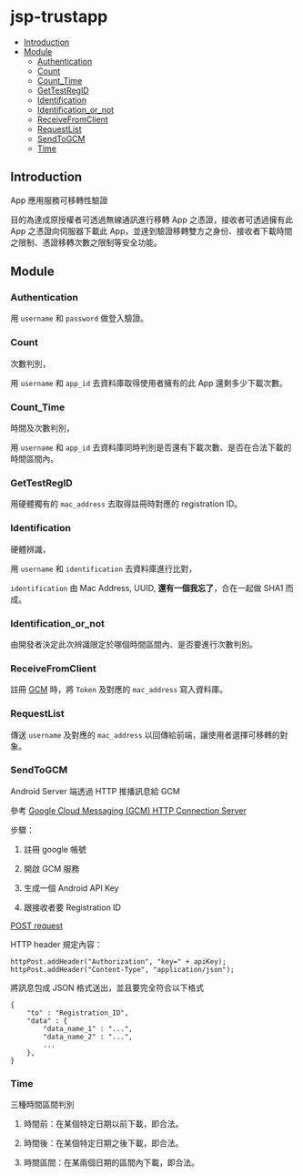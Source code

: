 # jsp-trustapp

* [Introduction](#introduction)
* [Module](#Module)
	* [Authentication](#Authentication)
	* [Count](#Count)
	* [Count_Time](#Count_Time)
	* [GetTestRegID](#GetTestRegID)
	* [Identification](#Identification)
	* [Identification_or_not](#Identification_or_not)
	* [ReceiveFromClient](#ReceiveFromClient)
	* [RequestList](#RequestList)
	* [SendToGCM](#SendToGCM)
	* [Time](#Time)

<h2 id = "introduction">Introduction</h2>

App 應用服務可移轉性驗證

目的為達成原授權者可透過無線通訊進行移轉 App 之憑證，接收者可透過擁有此 App 之憑證向伺服器下載此 App，並達到驗證移轉雙方之身份、接收者下載時間之限制、憑證移轉次數之限制等安全功能。

<h2 id = "Module">Module</h2>

<h3 id = "Authentication">Authentication</h3>

用 `username` 和 `password` 做登入驗證。

<h3 id = "Count">Count</h3>

次數判別，

用 `username` 和 `app_id` 去資料庫取得使用者擁有的此 App 還剩多少下載次數。

<h3 id = "Count_Time">Count_Time</h3>

時間及次數判別，

用 `username` 和 `app_id` 去資料庫同時判別是否還有下載次數、是否在合法下載的時間區間內。

<h3 id = "GetTestRegID">GetTestRegID</h3>

用硬體獨有的 `mac_address` 去取得註冊時對應的 registration ID。

<h3 id = "Identification">Identification</h3>

硬體辨識，

用 `username` 和 `identification` 去資料庫進行比對，

`identification` 由 Mac Address, UUID, **還有一個我忘了**，合在一起做 SHA1 而成。

<h3 id = "Identification_or_not">Identification_or_not</h3>

由開發者決定此次辨識限定於哪個時間區間內、是否要進行次數判別。

<h3 id = "ReceiveFromClient">ReceiveFromClient</h3>

註冊 [GCM](https://developers.google.com/cloud-messaging/) 時，將 `Token` 及對應的 `mac_address` 寫入資料庫。

<h3 id = "RequestList">RequestList</h3>

傳送 `username` 及對應的 `mac_address` 以回傳給前端，讓使用者選擇可移轉的對象。

<h3 id = "SendToGCM">SendToGCM</h3>

Android Server 端透過 HTTP 推播訊息給 GCM

參考 [Google Cloud Messaging (GCM) HTTP Connection Server](https://developers.google.com/cloud-messaging/http#auth)

步驟：

1. 註冊 google 帳號

2. 開啟 GCM 服務

3. 生成一個 Android API Key

4. 跟接收者要 Registration ID

[POST request](https://gcm-http.googleapis.com/gcm/send)

HTTP header 規定內容：

```
httpPost.addHeader("Authorization", "key=" + apiKey);
httpPost.addHeader("Content-Type", "application/json");
```

將訊息包成 JSON 格式送出，並且要完全符合以下格式

```
{
    "to" : "Registration_ID",
    "data" : {
        "data_name_1" : "...",
        "data_name_2" : "...",
        ...
    },
}
```

<h3 id = "Time">Time</h3>

三種時間區間判別

1. 時間前：在某個特定日期以前下載，即合法。

2. 時間後：在某個特定日期之後下載，即合法。

3. 時間區間：在某兩個日期的區間內下載，即合法。